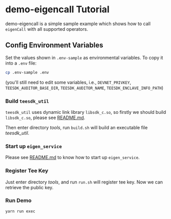 # demo-eigencall Tutorial

demo-eigencall is a simple sample example which shows how to call `eigenCall` with all supported operators.

## Config Environment Variables

Set the values shown in `.env-sample` as environmental variables. To copy it into a `.env` file:

```bash
cp .env-sample .env
```

(you'll still need to edit some variables, i.e., `DEVNET_PRIVKEY`, `TEESDK_AUDITOR_BASE_DIR`, `TEESDK_AUDITOR_NAME`, `TEESDK_ENCLAVE_INFO_PATH`)

### Build `teesdk_util`

`teesdk_util` uses dynamic link library `libsdk_c.so`, so firstly we should build `libsdk_c.so`, please see [README.md](../../../../cc/sgx/README.md).

Then enter directory _tools_, run `build.sh` will build an executable file _teesdk_util_.

### Start up `eigen_service`

Please see [README.md](../../../eigen_service/README.md) to know how to start up `eigen_service`.

### Register Tee Key

Just enter directory _tools_, and run `run.sh` will register tee key. Now we can retrieve the public key.

### Run Demo

```bash
yarn run exec
```

